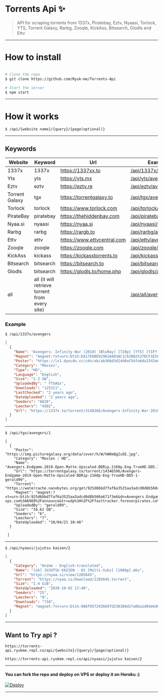 # Torrents Api ✨

> API for scraping torrents from 1337x, Piratebay, Eztv, Nyaasi, Torlock, YTS, Torrent Galaxy, Rarbg, Zooqle, KickAss, Bitsearch, Glodls and Ettv
---
# How to install

```sh

# Clone the repo
$ git clone https://github.com/Ryuk-me/Torrents-Api

# Start the server
$ npm start

```
---

# How it works

```
$ /api/{website name}/{query}/{page(optional)}

```
---

## Keywords

Website | Keyword | Url | Example
------------ | ------------- | ------------- | -------------
1337x | 1337x | https://1337xx.to | [/api/1337x/avengers](https://torrents-api.ryukme.repl.co/api/1337x/avengers)
Yts   | yts | https://yts.mx | [/api/yts/avengers](https://torrents-api.ryukme.repl.co/api/yts/avengers)
Eztv  | eztv | https://eztv.re | [/api/eztv/avengers](https://torrents-api.ryukme.repl.co/api/eztv/avengers)
Torrent Galaxy | tgx | https://torrentgalaxy.to | [/api/tgx/avengers](https://torrents-api.ryukme.repl.co/api/tgx/avengers)
Torlock | torlock | https://www.torlock.com | [/api/torlock/avengers](https://torrents-api.ryukme.repl.co/api/torlock/avengers)
PirateBay | piratebay | https://thehiddenbay.com | [/api/piratebay/avengers](https://torrents-api.ryukme.repl.co/api/piratebay/avengers)
Nyaa.si | nyaasi | https://nyaa.si | [/api/nyaasi/umaru](https://torrents-api.ryukme.repl.co/api/nyaasi/umaru)
Rarbg | rarbg  | https://rargb.to | [/api/rarbg/avengers](https://torrents-api.ryukme.repl.co/api/rarbg/avengers)
Ettv | ettv  | https://www.ettvcentral.com | [/api/ettv/avengers](https://torrents-api.ryukme.repl.co/api/ettv/avengers)
Zooqle | zooqle  | https://zooqle.com | [/api/zooqle/avengers](https://torrents-api.ryukme.repl.co/api/zooqle/avengers)
KickAss | kickass  | https://kickasstorrents.to | [/api/kickass/avengers](https://torrents-api.ryukme.repl.co/api/kickass/avengers)
Bitsearch | bitsearch  | https://bitsearch.to | [/api/bitsearch/avengers](https://torrents-api.ryukme.repl.co/api/bitsearch/avengers)
Glodls | bitsearch  | https://glodls.to/home.php | [/api/glodls/avengers](https://torrents-api.ryukme.repl.co/api/glodls/avengers)
all | all (it will retrieve torrent from every site) | | [/api/all/avengers](https://torrents-api.ryukme.repl.co/api/all/avengers)


### Example

```
$ /api/1337x/avengers
```

```json
[
  {
    "Name": "Avengers: Infinity War (2018) [BluRay] [720p] [YTS] [YIFY]",
    "Magnet": "magnet:?xt=urn:btih:EA17E6BE92962A403AC1C638D2537DCF1E564D26&dn=Avengers%3A+Infinity+War+%282018%29+%5BBluRay%5D+%5B720p%5D+%5BYTS%5D+%5BYIFY%5D&tr=udp%3A%2F%2Ftracker.coppersurfer.tk%3A6969%2Fannounce&tr=udp%3A%2F%2F9.rarbg.com%3A2710%2Fannounce&tr=udp%3A%2F%2Fp4p.arenabg.com%3A1337&tr=udp%3A%2F%2Ftracker.leechers-paradise.org%3A6969&tr=udp%3A%2F%2Ftracker.internetwarriors.net%3A1337&tr=udp%3A%2F%2Ftracker.opentrackr.org%3A1337%2Fannounce&tr=udp%3A%2F%2Ftracker.zer0day.to%3A1337%2Fannounce&tr=udp%3A%2F%2Ftracker.leechers-paradise.org%3A6969%2Fannounce&tr=udp%3A%2F%2Fcoppersurfer.tk%3A6969%2Fannounce",
    "Poster": "https://lx1.dyncdn.cc/cdn/ab/ab366d3d14d0af54fa6da1543a618251.jpg",
    "Category": "Movies",
    "Type": "HD",
    "Language": "English",
    "Size": "1.2 GB",
    "UploadedBy": " YTSAGx",
    "Downloads": "125311",
    "LastChecked": "2 years ago",
    "DateUploaded": "2 years ago",
    "Seeders": "8828",
    "Leechers": "4502",
    "Url": "https://1337x.to/torrent/3148366/Avengers-Infinity-War-2018-BluRay-720p-YTS-YIFY/"
  }
]
```
---
```
$ /api/tgx/avengers/1
```
```
[
  {
    "Poster": "https://img.picturegalaxy.org/data/cover/h/W/hWOmQgIu5E.jpg",
    "Category": "Movies : HD",
    "Name": "Avengers.Endgame.2019.Open.Matte.Upscaled.BDRip.2160p.Eng.TrueHD.DD5.1.gerald99",
    "Url": "https://torrentgalaxy.to/torrent/14346596/Avengers-Endgame-2019-Open-Matte-Upscaled-BDRip-2160p-Eng-TrueHD-DD5-1-gerald99",
    "Torrent": "https://watercache.nanobytes.org/get/925d6bbd7faf6a3525aa3adcd0d8b560a671f3e6/Avengers.Endgame.2019.Open.Matte.Upscaled.BDRip.2160p.Eng.TrueHD.DD5.1.gerald99",
    "Magnet": "magnet:?xt=urn:btih:925d6bbd7faf6a3525aa3adcd0d8b560a671f3e6&dn=Avengers.Endgame.2019.Open.Matte.Upscaled.BDRip.2160p.Eng.TrueHD.DD5.1.gerald99&tr=udp%3A%2F%2Ftracker.tiny-vps.com%3A6969%2Fannounce&tr=udp%3A%2F%2Ffasttracker.foreverpirates.co%3A6969%2Fannounce&tr=udp%3A%2F%2Ftracker.opentrackr.org%3A1337%2Fannounce&tr=udp%3A%2F%2Fexplodie.org%3A6969%2Fannounce&tr=udp%3A%2F%2Fopen.stealth.si%3A80%2Fannounce&tr=udp%3A%2F%2Ftracker.cyberia.is%3A6969%2Fannounce&tr=udp%3A%2F%2Fipv4.tracker.harry.lu%3A80%2Fannounce&tr=udp%3A%2F%2Ftracker.uw0.xyz%3A6969%2Fannounce&tr=udp%3A%2F%2Ftracker.dler.org%3A6969%2Fannounce&tr=udp%3A%2F%2F9.rarbg.to%3A2710%2Fannounce",
    "UploadedBy": "gerald99",
    "Size": "34.62 GB",
    "Seeders": "6",
    "Leechers": "7",
    "DateUploaded": "10/04/21 10:46"
  }
 
 ]
```
---

```
$ /api/nyaasi/jujutsu kaisen/2
```
```json
[
  {
    "Category": "Anime - English-translated",
    "Name": "[ok] JUJUTSU KAISEN - 01 [Multi-Subs] [1080p].mkv",
    "Url": "https://nyaa.si/view/1285645",
    "Torrent": "https://nyaa.si/download/1285645.torrent",
    "Size": "1.4 GiB",
    "DateUploaded": "2020-10-02 17:48",
    "Seeders": "25",
    "Leechers": "0",
    "Downloads": "710",
    "Magnet": "magnet:?xt=urn:btih:986f957243b697d238108d1fa0ba1d0de6d602aa&dn=%5Bok%5D%20JUJUTSU%20KAISEN%20-%2001%20%5BMulti-Subs%5D%20%5B1080p%5D.mkv&tr=http%3A%2F%2Fnyaa.tracker.wf%3A7777%2Fannounce&tr=udp%3A%2F%2Fopen.stealth.si%3A80%2Fannounce&tr=udp%3A%2F%2Ftracker.opentrackr.org%3A1337%2Fannounce&tr=udp%3A%2F%2Ftracker.coppersurfer.tk%3A6969%2Fannounce&tr=udp%3A%2F%2Fexodus.desync.com%3A6969%2Fannounce"
  }
]
```
---
## Want to Try api ?

```
https://torrents-api.ryukme.repl.co/api/{website}/{query}/{page(optional)}
```
```
https://torrents-api.ryukme.repl.co/api/nyaasi/jujutsu kaisen/2
```
---
#### You can fork the repo and deploy on VPS or deploy it on Heroku :)  

[![Deploy](https://www.herokucdn.com/deploy/button.svg)](https://heroku.com/deploy)

---

